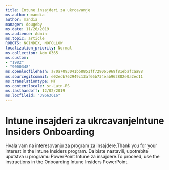 ```yaml
---
title: Intune insajderi za ukrcavanje
ms.author: mandia
author: mandia
manager: dougeby
ms.date: 11/26/2019
ms.audience: Admin
ms.topic: article
ROBOTS: NOINDEX, NOFOLLOW
localization_priority: Normal
ms.collection: Adm_O365
ms.custom:
- "1982"
- "9000348"
ms.openlocfilehash: a70a7093041bb8851ff729065969f81ebafcaa88
ms.sourcegitcommit: e02ecb762949c13af66b734eab962882e0a2ec11
ms.translationtype: MT
ms.contentlocale: sr-Latn-RS
ms.lasthandoff: 12/02/2019
ms.locfileid: "39663616"
---
```

# <a name="intune-insiders-onboarding"></a><span data-ttu-id="76bd2-102">Intune insajderi za ukrcavanje</span><span class="sxs-lookup"><span data-stu-id="76bd2-102">Intune Insiders Onboarding</span></span>

<span data-ttu-id="76bd2-103">Hvala vam na interesovanju za program za insajdere.</span><span class="sxs-lookup"><span data-stu-id="76bd2-103">Thank you for your interest in the Intune Insiders program.</span></span> <span data-ttu-id="76bd2-104">Da biste nastavili, upotrebite uputstva u programu PowerPoint Intune za insajdere.</span><span class="sxs-lookup"><span data-stu-id="76bd2-104">To proceed, use the instructions in the Onboarding Intune Insiders PowerPoint.</span></span>
